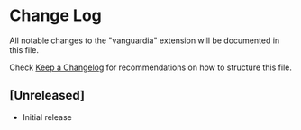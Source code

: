 # Change Log

All notable changes to the "vanguardia" extension will be documented in this file.

Check [Keep a Changelog](http://keepachangelog.com/) for recommendations on how to structure this file.

## [Unreleased]

- Initial release
